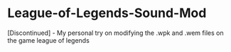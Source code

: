 # League-of-Legends-Sound-Mod
[Discontinued] - My personal try on modifying the .wpk and .wem files on the game league of legends
